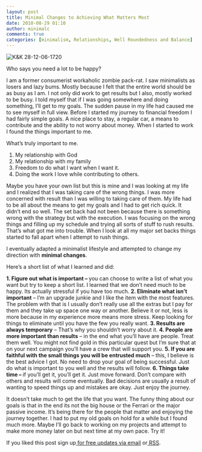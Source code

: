 ```yaml
---
layout: post
title: Minimal Changes to Achieving What Matters Most
date: 2010-08-29 01:10
author: minimalc
comments: true
categories: [minimalism, Relationships, Well Roundedness and Balance]
---
```

<img src="http://farm5.static.flickr.com/4127/5053683890_43a395ba45.jpg" alt="K&amp;K 28-12-06-1720" />

Who says you need a lot to be happy?

I am a former consumerist workaholic zombie pack-rat. I saw minimalists as losers and lazy bums. Mostly because I felt that the entire world should be as busy as I am. I not only did work to get results but I also, mostly worked to be busy. I told myself that if I was going somewhere and doing something, I’ll get to my goals. The sudden pause in my life had caused me to see myself in full view. Before I started my journey to financial freedom I had fairly simple goals. A nice place to stay, a regular car, a means to contribute and the ability to not worry about money. When I started to work I found the things important to me.

What’s truly important to me.
1. My relationship with God
2. My relationship with my family
3. Freedom to do what I want when I want it.
4. Doing the work I love while contributing to others.

Maybe you have your own list but this is mine and I was looking at my life and I realized that I was taking care of the wrong things. I was more concerned with result than I was willing to taking care of them. My life had to be all about the means to get my goals and I had to get rich quick. It didn’t end so well. The set back had not been because there is something wrong with the strategy but with the execution. I was focusing on the wrong things and filling up my schedule and trying all sorts of stuff to rush results. That’s what got me into trouble. When I look at all my major set backs things started to fall apart when I attempt to rush things.

I eventually adapted a minimalist lifestyle and attempted to change my direction with <strong>minimal</strong> <strong>changes</strong>.

Here’s a short list of what I learned and did:

<strong>1. Figure out what is important – </strong>you can choose to write a list of what you want but try to keep a short list. I learned that we don’t need much to be happy. Its actually stressful if you have too much.
<strong>2. Eliminate what isn’t important</strong> – I’m an upgrade junkie and I like the item with the most features. The problem with that is I usually don’t really use all the extras but I pay for them and they take up space one way or another. Believe it or not, less is more because in my experience more means more stress. Keep looking for things to eliminate until you have the few you really want.
<strong>3. Results are always temporary</strong> – That’s why you shouldn’t worry about it.
<strong>4. People are more important than results</strong> – in the end what you’ll have are people. Treat them well. You might not find gold in this particular quest but I’m sure that at on your next campaign you’ll have a crew that will support you.
<strong>5. If you are faithful with the small things you will be entrusted much</strong> – this, I believe is the best advice I got. No need to drop your goal of being successful. Just do what is important to you well and the results will follow.
<strong>6. Things take time – </strong>if you’ll get it, you’ll get it. Just move forward. Don’t compare with others and results will come eventually. Bad decisions are usually a result of wanting to speed things up and mistakes are okay. Just enjoy the journey.

It doesn’t take much to get the life that you want. The funny thing about our goals is that in the end its not the big house or the Ferrari or the major passive income. It’s being there for the people that matter and enjoying the journey together. I had to put my old goals on hold for a while but I found much more. Maybe I’ll go back to working on my projects and attempt to make more money later on but next time at my own pace. Try it!

If you liked this post sign up<a href="http://feedburner.google.com/fb/a/mailverify?uri=Minimalchangescom"> for free updates via email</a> or<a href="http://feeds.feedburner.com/minimalchangescom"> RSS</a>.
